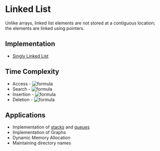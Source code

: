 # Linked List
Unlike arrays, linked list elements are not stored at a contiguous location; the elements are linked using pointers.

## Implementation
- [Singly Linked List](SinglyLinkedList.cpp)

## Time Complexity
- Access - ![formula](https://render.githubusercontent.com/render/math?math=O(n))
- Search - ![formula](https://render.githubusercontent.com/render/math?math=O(n))
- Insertion - ![formula](https://render.githubusercontent.com/render/math?math=O(1))
- Deletion - ![formula](https://render.githubusercontent.com/render/math?math=O(1))

## Applications
- Implementation of [stacks](../Stacks) and [queues](../Queues)
- Implementation of Graphs
- Dynamic Memory Allocation
- Maintaining directory names